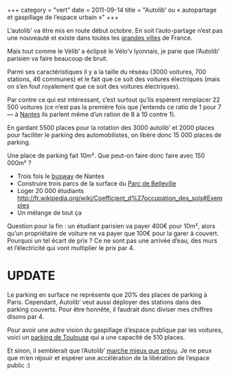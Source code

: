 +++
category = "vert"
date = 2011-09-14
title = "Autolib’ ou « autopartage et gaspillage de l’espace urbain »"
+++

L’autolib’ va être mis en route début octobre. En soit l’auto-partage
n’est pas une nouveauté et existe dans toutes les [grandes
villes](http://www.franceautopartage.com/FAP/FAPsocietaires.htm) de
France.

Mais tout comme le Vélib’ a éclipsé le Vélo’v lyonnais, je parie que
l’Autolib’ parisien va faire beaucoup de bruit.

Parmi ses caractéristiques il y a la taille du réseau (3000 voitures,
700 stations, 46 communes) et le fait que ce soit des voitures
électriques (mais on s’en fout royalement que ce soit des voitures
électriques).

Par contre ce qui est intéressant, c’est surtout qu’ils espèrent
remplacer 22 500 voitures (ce n’est pas la première fois que j’entends
ce ratio de 1 pour 7 — à [Nantes](http://www.imarguerite.com/les-plus/environnement.html)
ils parlent même d’un ration de 8 à 10 contre 1).

En gardant 5500 places pour la rotation des 3000 autolib’ et 2000 places
pour faciliter le parking des automobilistes, on libère donc 15 000
places de parking.

Une place de parking fait 10m². Que peut-on faire donc faire avec 150
000m² ?

-   Trois fois le
    [busway](http://fr.wikipedia.org/wiki/Ligne_4_du_Busway_de_Nantes)
    de Nantes
-   Construire trois parcs de la surface du [Parc de
    Belleville](http://fr.wikipedia.org/wiki/Liste_des_espaces_verts_de_Paris#Parcs)
-   Loger 20 000 étudiants
    <http://fr.wikipedia.org/wiki/Coefficient_d%27occupation_des_sols#Exemples>
-   Un mélange de tout ça

Question pour la fin : un étudiant parisien va payer 400€ pour 10m²,
alors qu’un propriétaire de voiture ne va payer que 100€ pour la garer à
couvert. Pourquoi un tel écart de prix ? Ce ne sont pas une arrivée
d’eau, des murs et l’électricité qui vont multiplier le prix par 4.

# UPDATE

Le parking en surface ne représente que 20% des places de parking à
Paris. Cependant, Autolib’ veut aussi déployer des stations dans des
parking couverts. Pour être honnête, il faudrait donc diviser mes
chiffres disons par 4.

Pour avoir une autre vision du gaspillage d’espace publique par les
voitures, voici un [parking de Toulouse](http://g.co/maps/p22b9) qui a
une capacité de 510 places.

Et sinon, il semblerait que l’Autolib’ [marche mieux que prévu](http://tempsreel.nouvelobs.com/economie/20120928.REU6981/autolib-devrait-etre-rentable-au-printemps-2014.html).
Je ne peux que m’en réjouir et espérer une accélération de la
libération de l’espace public :)
